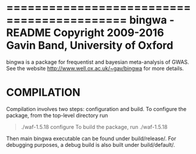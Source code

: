 ===========================================
bingwa - README
Copyright 2009-2016 Gavin Band, University of Oxford
===========================================

bingwa is a package for frequentist and bayesian meta-analysis of GWAS.
See the website <http://www.well.ox.ac.uk/~gav/bingwa> for more details.

COMPILATION
===========

Compilation involves two steps: configuration and build.
To configure the package, from the top-level directory run
> ./waf-1.5.18 configure
To build the package, run
> ./waf-1.5.18

Then main bingwa executable can be found under build/release/.  For debugging purposes, a debug build is also built under build/default/.

